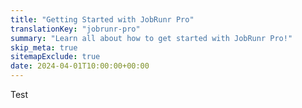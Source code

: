 ```yaml
---
title: "Getting Started with JobRunr Pro"
translationKey: "jobrunr-pro"
summary: "Learn all about how to get started with JobRunr Pro!"
skip_meta: true
sitemapExclude: true
date: 2024-04-01T10:00:00+00:00
---
```

Test